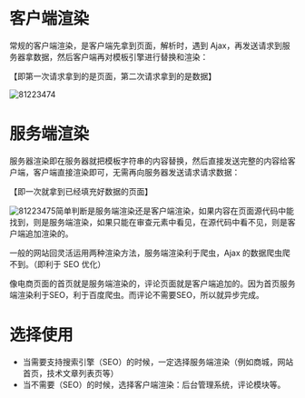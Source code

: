 # 客户端渲染

常规的客户端渲染，是客户端先拿到页面，解析时，遇到 Ajax，再发送请求到服务器拿数据，然后客户端再对模板引擎进行替换和渲染：

【即第一次请求拿到的是页面，第二次请求拿到的是数据】

![81223474](http://free-en-01.oss.tusy.xyz/2020114/8069-os87qe.0ir1.png)

# 服务端渲染

服务器渲染即在服务器就把模板字符串的内容替换，然后直接发送完整的内容给客户端，客户端直接渲染即可，无需再向服务器发送请求请求数据：

【即一次就拿到已经填充好数据的页面】

![81223475](http://free-en-01.oss.tusy.xyz/2020114/8069-botrbn.jpapm.png)简单判断是服务端渲染还是客户端渲染，如果内容在页面源代码中能找到，则是服务端渲染，如果只能在审查元素中看见，在源代码中看不见，则是客户端追加渲染的。

一般的网站回灵活运用两种渲染方法，服务端渲染利于爬虫，Ajax 的数据爬虫爬不到。（即利于 SEO 优化）

像电商页面的首页就是服务端渲染的，评论页面就是客户端追加的。因为首页服务端渲染利于SEO，利于百度爬虫。而评论不需要SEO，所以就异步完成。

# 选择使用

- 当需要支持搜索引擎（SEO）的时候，一定选择服务端渲染（例如商城，网站首页，技术文章列表页等）
- 当不需要（SEO）的时候，选择客户端渲染：后台管理系统，评论模块等。